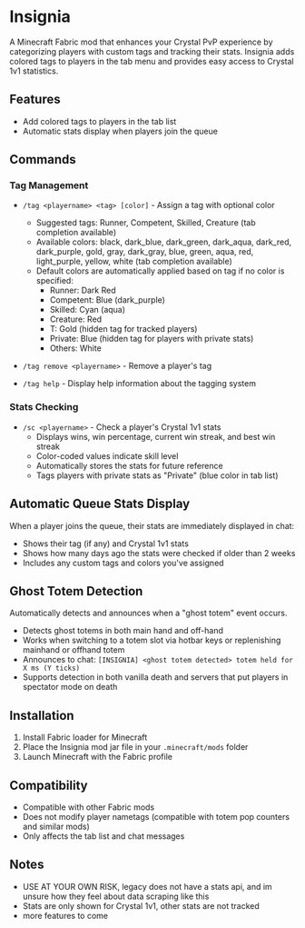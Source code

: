 # Insignia

A Minecraft Fabric mod that enhances your Crystal PvP experience by categorizing players with custom tags and tracking their stats. Insignia adds colored tags to players in the tab menu and provides easy access to Crystal 1v1 statistics.

## Features

- Add colored tags to players in the tab list
- Automatic stats display when players join the queue

## Commands

### Tag Management

- `/tag <playername> <tag> [color]` - Assign a tag with optional color
  - Suggested tags: Runner, Competent, Skilled, Creature (tab completion available)
  - Available colors: black, dark_blue, dark_green, dark_aqua, dark_red, dark_purple, gold, gray, dark_gray, blue, green, aqua, red, light_purple, yellow, white (tab completion available)
  - Default colors are automatically applied based on tag if no color is specified:
    - Runner: Dark Red
    - Competent: Blue (dark_purple)
    - Skilled: Cyan (aqua)
    - Creature: Red
    - T: Gold (hidden tag for tracked players)
    - Private: Blue (hidden tag for players with private stats)
    - Others: White

- `/tag remove <playername>` - Remove a player's tag
- `/tag help` - Display help information about the tagging system

### Stats Checking

- `/sc <playername>` - Check a player's Crystal 1v1 stats
  - Displays wins, win percentage, current win streak, and best win streak
  - Color-coded values indicate skill level
  - Automatically stores the stats for future reference
  - Tags players with private stats as "Private" (blue color in tab list)

## Automatic Queue Stats Display

When a player joins the queue, their stats are immediately displayed in chat:
- Shows their tag (if any) and Crystal 1v1 stats
- Shows how many days ago the stats were checked if older than 2 weeks
- Includes any custom tags and colors you've assigned

## Ghost Totem Detection

Automatically detects and announces when a "ghost totem" event occurs.

- Detects ghost totems in both main hand and off-hand
- Works when switching to a totem slot via hotbar keys or replenishing mainhand or offhand totem
- Announces to chat: `[INSIGNIA] <ghost totem detected> totem held for X ms (Y ticks)`
- Supports detection in both vanilla death and servers that put players in spectator mode on death

## Installation

1. Install Fabric loader for Minecraft
2. Place the Insignia mod jar file in your `.minecraft/mods` folder
3. Launch Minecraft with the Fabric profile

## Compatibility

- Compatible with other Fabric mods
- Does not modify player nametags (compatible with totem pop counters and similar mods)
- Only affects the tab list and chat messages

## Notes
- USE AT YOUR OWN RISK, legacy does not have a stats api, and im unsure how they feel about data scraping like this
- Stats are only shown for Crystal 1v1, other stats are not tracked
- more features to come
